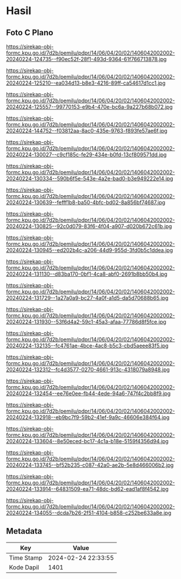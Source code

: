 # Hasil

## Foto C Plano

https://sirekap-obj-formc.kpu.go.id/7d2b/pemilu/pdpr/14/06/04/20/02/1406042002002-20240224-124735--f90ec52f-28f1-493d-9364-61f766713878.jpg

https://sirekap-obj-formc.kpu.go.id/7d2b/pemilu/pdpr/14/06/04/20/02/1406042002002-20240224-125210--ea034d13-b8e3-4216-89ff-ca54617d1cc1.jpg

https://sirekap-obj-formc.kpu.go.id/7d2b/pemilu/pdpr/14/06/04/20/02/1406042002002-20240224-125557--99770153-e9b4-470e-bc6a-9a227b68b072.jpg

https://sirekap-obj-formc.kpu.go.id/7d2b/pemilu/pdpr/14/06/04/20/02/1406042002002-20240224-144752--f03812aa-8ac0-435e-9763-f893fe57ae6f.jpg

https://sirekap-obj-formc.kpu.go.id/7d2b/pemilu/pdpr/14/06/04/20/02/1406042002002-20240224-130027--c9cf185c-fe29-434e-b0fd-13cf809571dd.jpg

https://sirekap-obj-formc.kpu.go.id/7d2b/pemilu/pdpr/14/06/04/20/02/1406042002002-20240224-130334--590b6f5e-543e-4a2e-bad0-b3e949222e14.jpg

https://sirekap-obj-formc.kpu.go.id/7d2b/pemilu/pdpr/14/06/04/20/02/1406042002002-20240224-130639--fefff1b8-ba50-4bfc-bd02-8a856bf74687.jpg

https://sirekap-obj-formc.kpu.go.id/7d2b/pemilu/pdpr/14/06/04/20/02/1406042002002-20240224-130825--92c0d079-83f6-4f04-a907-d020b672c61b.jpg

https://sirekap-obj-formc.kpu.go.id/7d2b/pemilu/pdpr/14/06/04/20/02/1406042002002-20240224-130945--ed202b4c-a206-44d9-955d-3fd0b5c1ddea.jpg

https://sirekap-obj-formc.kpu.go.id/7d2b/pemilu/pdpr/14/06/04/20/02/1406042002002-20240224-131130--d83ba170-0bf1-4ca8-abf0-2691b8bb50b4.jpg

https://sirekap-obj-formc.kpu.go.id/7d2b/pemilu/pdpr/14/06/04/20/02/1406042002002-20240224-131729--1a27a0a9-bc27-4a0f-a1d5-da5d70688b65.jpg

https://sirekap-obj-formc.kpu.go.id/7d2b/pemilu/pdpr/14/06/04/20/02/1406042002002-20240224-131930--53f6d4a2-59c1-45a3-afaa-77786d8f5fce.jpg

https://sirekap-obj-formc.kpu.go.id/7d2b/pemilu/pdpr/14/06/04/20/02/1406042002002-20240224-132135--fc4761ae-4bce-4ac8-b5c3-cbd5aeee83f5.jpg

https://sirekap-obj-formc.kpu.go.id/7d2b/pemilu/pdpr/14/06/04/20/02/1406042002002-20240224-132312--fc4d3577-0270-4661-913c-4318079a8948.jpg

https://sirekap-obj-formc.kpu.go.id/7d2b/pemilu/pdpr/14/06/04/20/02/1406042002002-20240224-132454--ee76e0ee-fb44-4ede-94a6-747f4c2bb8f9.jpg

https://sirekap-obj-formc.kpu.go.id/7d2b/pemilu/pdpr/14/06/04/20/02/1406042002002-20240224-132918--eb9bc7f9-59b2-41ef-9a9c-46606e384f64.jpg

https://sirekap-obj-formc.kpu.go.id/7d2b/pemilu/pdpr/14/06/04/20/02/1406042002002-20240224-133604--8e50eced-bc17-4c1a-b18e-5159f4356d94.jpg

https://sirekap-obj-formc.kpu.go.id/7d2b/pemilu/pdpr/14/06/04/20/02/1406042002002-20240224-133745--bf52b235-c087-42a0-ae2b-5e8d466006b2.jpg

https://sirekap-obj-formc.kpu.go.id/7d2b/pemilu/pdpr/14/06/04/20/02/1406042002002-20240224-133914--64831509-ea71-48dc-bd62-ead1af8f4542.jpg

https://sirekap-obj-formc.kpu.go.id/7d2b/pemilu/pdpr/14/06/04/20/02/1406042002002-20240224-134055--dcda7b26-2f51-4104-b858-c252be633a8e.jpg


## Metadata

| Key        | Value               |
| ---------- | ------------------- |
| Time Stamp | 2024-02-24 22:33:55 |
| Kode Dapil | 1401                |



